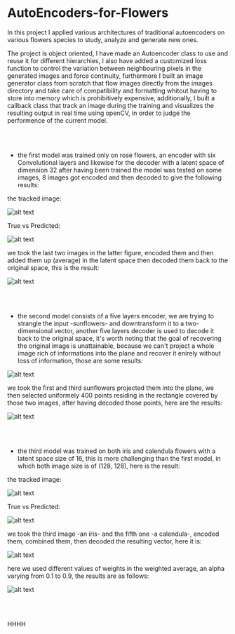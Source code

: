 # AutoEncoders-for-Flowers

In this project I applied various architectures of traditional autoencoders on various flowers species to study, analyze and generate new ones.

The project is object oriented, I have made an Autoencoder class to use and reuse it for different hierarchies, I also have added a customized loss function to control the variation between neighbouring pixels in the generated images and force continuity, furthermore I built an image generator class from scratch that flow images directly from the images directory and take care of compatibility and formatting whitout having to store into memory which is prohibitively expensive, additionally, I built a callback class that track an image during the training and visualizes the resulting output in real time using openCV, in order to judge the performence of the current model.

<br/><br/> 

- the first model was trained only on rose flowers, an encoder with six Convolutional layers and likewise for the decoder with a latent space of dimension 32
after having been trained the model was tested on some images, 8 images got encoded and then decoded to give the following results:

the tracked image:

![alt text](https://github.com/TheMagicShop/AutoEncoders-for-Flowers/blob/main/tracked_images/rose_gif.gif?raw=true)

True vs Predicted:

![alt text](https://github.com/TheMagicShop/AutoEncoders-for-Flowers/blob/main/figures/rose_true_vs_predicted.png?raw=true)

we took the last two images in the latter figure, encoded them and then added them up (average) in the latent space then decoded them back to the original space, this is the result:

![alt text](https://github.com/TheMagicShop/AutoEncoders-for-Flowers/blob/main/figures/rose_blendnig_last_tow.png?raw=true)

<br/><br/> 

- the second model consists of a five layers encoder, we are trying to strangle the input -sunflowers- and downtransform it to a two-dimensional vector, another five layers decoder is used to decode it back to the original space, it's worth noting that the goal of recovering the original image is unattainable, because we can't project a whole image rich of informations into the plane and recover it enirely without loss of information, those are some results:

![alt text](https://github.com/TheMagicShop/AutoEncoders-for-Flowers/blob/main/figures/sunflower_true_vs_predicted.png?raw=true)

we took the first and third sunflowers projected them into the plane, we then selected uniformely 400 points residing in the rectangle covered by those two images,
after having decoded those points, here are the results:

![alt text](https://github.com/TheMagicShop/AutoEncoders-for-Flowers/blob/main/figures/sunflower_morphing_first_and_third.png?raw=true)

<br/><br/> 

- the third model was trained on both iris and calendula flowers with a latent space size of 16, this is more challenging than the first model, in which both image size is of (128, 128), here is the result:

the tracked image:

![alt text](https://github.com/TheMagicShop/AutoEncoders-for-Flowers/blob/main/tracked_images/iris_gif.gif?raw=true)

True vs Predicted:

![alt text](https://github.com/TheMagicShop/AutoEncoders-for-Flowers/blob/main/figures/iris_and_calendula_true_vs_predicted.png?raw=true)

we took the third image -an iris- and the fifth one -a calendula-, encoded them, combined them, then decoded the resulting vector, here it is:

![alt text](https://github.com/TheMagicShop/AutoEncoders-for-Flowers/blob/main/figures/third_and_fifth_iris_calendula.png?raw=true)

here we used different values of weights in the weighted average, an alpha varying from 0.1 to 0.9, the results are as follows:

![alt text](https://github.com/TheMagicShop/AutoEncoders-for-Flowers/blob/main/figures/different_average_weights_iris_calendula.png?raw=true)

<br/><br/> 

HHHH
